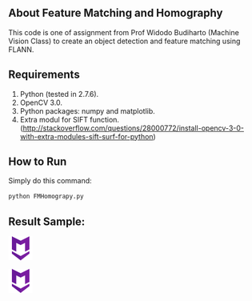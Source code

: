 ## About Feature Matching and Homography
This code is one of assignment from Prof Widodo Budiharto (Machine Vision Class) to create an object detection and feature matching using FLANN. 

## Requirements 
1. Python (tested in 2.7.6). 
2. OpenCV 3.0. 
3. Python packages: numpy and matplotlib. 
4. Extra modul for SIFT function. (http://stackoverflow.com/questions/28000772/install-opencv-3-0-with-extra-modules-sift-surf-for-python)

## How to Run
Simply do this command: 

```python
python FMHomograpy.py
```

## Result Sample: 

![alt text](https://github.com/adam-p/markdown-here/raw/master/src/common/images/icon48.png "Logo Title Text 1")

![alt text](https://github.com/adam-p/markdown-here/raw/master/src/common/images/icon48.png "Logo Title Text 1")





